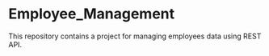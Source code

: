 # Employee_Management
This repository contains a project for managing employees data using REST API.

